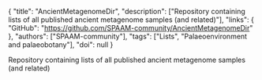 {
  "title": "AncientMetagenomeDir",
  "description": ["Repository containing lists of all published ancient metagenome samples (and related)"],
  "links": {
    "GitHub": "https://github.com/SPAAM-community/AncientMetagenomeDir"
  },
  "authors": ["SPAAM-community"],
  "tags": ["Lists", "Palaeoenvironment and palaeobotany"],
  "doi": null
}

<!-- Generated by csv2md.R – do not edit by hand -->

Repository containing lists of all published ancient metagenome samples (and related)